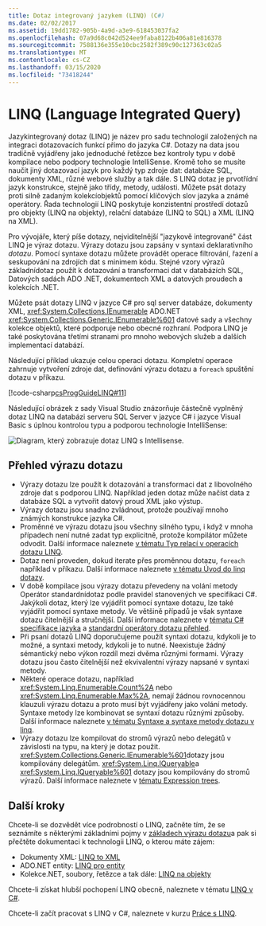 ```yaml
---
title: Dotaz integrovaný jazykem (LINQ) (C#)
ms.date: 02/02/2017
ms.assetid: 19dd1782-905b-4a9d-a3e9-618453037fa2
ms.openlocfilehash: 07a9d68c042d524ee9faba8122b406a81e816378
ms.sourcegitcommit: 7588136e355e10cbc2582f389c90c127363c02a5
ms.translationtype: MT
ms.contentlocale: cs-CZ
ms.lasthandoff: 03/15/2020
ms.locfileid: "73418244"
---
```

# <a name="language-integrated-query-linq"></a>LINQ (Language Integrated Query)

Jazykintegrovaný dotaz (LINQ) je název pro sadu technologií založených na integraci dotazovacích funkcí přímo do jazyka C#. Dotazy na data jsou tradičně vyjádřeny jako jednoduché řetězce bez kontroly typu v době kompilace nebo podpory technologie IntelliSense. Kromě toho se musíte naučit jiný dotazovací jazyk pro každý typ zdroje dat: databáze SQL, dokumenty XML, různé webové služby a tak dále. S LINQ dotaz je prvotřídní jazyk konstrukce, stejně jako třídy, metody, události. Můžete psát dotazy proti silně zadaným kolekcíobjektů pomocí klíčových slov jazyka a známé operátory. Řada technologií LINQ poskytuje konzistentní prostředí dotazů pro objekty (LINQ na objekty), relační databáze (LINQ to SQL) a XML (LINQ na XML).

Pro vývojáře, který píše dotazy, nejviditelnější "jazykově integrované" část LINQ je výraz dotazu. Výrazy dotazu jsou zapsány v syntaxi deklarativního *dotazu*. Pomocí syntaxe dotazu můžete provádět operace filtrování, řazení a seskupování na zdrojích dat s minimem kódu. Stejné vzory výrazů základnídotaz použít k dotazování a transformaci dat v databázích SQL, Datových sadách ADO .NET, dokumentech XML a datových proudech a kolekcích .NET.

Můžete psát dotazy LINQ v jazyce C# pro sql server databáze, dokumenty XML, <xref:System.Collections.IEnumerable> ADO.NET <xref:System.Collections.Generic.IEnumerable%601> datové sady a všechny kolekce objektů, které podporuje nebo obecné rozhraní. Podpora LINQ je také poskytována třetími stranami pro mnoho webových služeb a dalších implementací databází.

Následující příklad ukazuje celou operaci dotazu. Kompletní operace zahrnuje vytvoření zdroje dat, definování výrazu dotazu a `foreach` spuštění dotazu v příkazu.

[!code-csharp[csProgGuideLINQ#11](~/samples/snippets/csharp/concepts/linq/index_1.cs)]

Následující obrázek z sady Visual Studio znázorňuje částečně vyplněný dotaz LINQ na databázi serveru SQL Server v jazyce C# i jazyce Visual Basic s úplnou kontrolou typu a podporou technologie IntelliSense:

![Diagram, který zobrazuje dotaz LINQ s Intellisense.](./media/introduction-to-linq/linq-query-intellisense.png)

## <a name="query-expression-overview"></a>Přehled výrazu dotazu

- Výrazy dotazu lze použít k dotazování a transformaci dat z libovolného zdroje dat s podporou LINQ. Například jeden dotaz může načíst data z databáze SQL a vytvořit datový proud XML jako výstup.
- Výrazy dotazu jsou snadno zvládnout, protože používají mnoho známých konstrukce jazyka C#.
- Proměnné ve výrazu dotazu jsou všechny silného typu, i když v mnoha případech není nutné zadat typ explicitně, protože kompilátor můžete odvodit. Další informace naleznete [v tématu Typ relací v operacích dotazu LINQ](type-relationships-in-linq-query-operations.md).
- Dotaz není proveden, dokud iterate přes proměnnou dotazu, `foreach` například v příkazu. Další informace naleznete [v tématu Úvod do linq dotazy](introduction-to-linq-queries.md).
- V době kompilace jsou výrazy dotazu převedeny na volání metody Operátor standardnídotaz podle pravidel stanovených ve specifikaci C#. Jakýkoli dotaz, který lze vyjádřit pomocí syntaxe dotazu, lze také vyjádřit pomocí syntaxe metody. Ve většině případů je však syntaxe dotazu čitelnější a stručnější. Další informace naleznete v [tématu C# specifikace jazyka](~/_csharplang/spec/expressions.md#query-expressions) a [standardní operátory dotazu přehled](standard-query-operators-overview.md).
- Při psaní dotazů LINQ doporučujeme použít syntaxi dotazu, kdykoli je to možné, a syntaxi metody, kdykoli je to nutné. Neexistuje žádný sémantický nebo výkon rozdíl mezi dvěma různými formami. Výrazy dotazu jsou často čitelnější než ekvivalentní výrazy napsané v syntaxi metody.
- Některé operace dotazu, například <xref:System.Linq.Enumerable.Count%2A> nebo <xref:System.Linq.Enumerable.Max%2A>, nemají žádnou rovnocennou klauzuli výrazu dotazu a proto musí být vyjádřeny jako volání metody. Syntaxe metody lze kombinovat se syntaxí dotazu různými způsoby. Další informace naleznete [v tématu Syntaxe a syntaxe metody dotazu v linq](query-syntax-and-method-syntax-in-linq.md).
- Výrazy dotazu lze kompilovat do stromů výrazů nebo delegátů v závislosti na typu, na který je dotaz použit. <xref:System.Collections.Generic.IEnumerable%601>dotazy jsou kompilovány delegátům. <xref:System.Linq.IQueryable>a <xref:System.Linq.IQueryable%601> dotazy jsou kompilovány do stromů výrazů. Další informace naleznete v [tématu Expression trees](../../../expression-trees.md).

## <a name="next-steps"></a>Další kroky

Chcete-li se dozvědět více podrobností o LINQ, začněte tím, že se seznámíte s některými základními pojmy v [základech výrazu dotazu](../../../linq/query-expression-basics.md)a pak si přečtěte dokumentaci k technologii LINQ, o kterou máte zájem:

- Dokumenty XML: [LINQ to XML](linq-to-xml-overview.md)  
- ADO.NET entity: [LINQ pro entity](../../../../framework/data/adonet/ef/language-reference/linq-to-entities.md)
- Kolekce.NET, soubory, řetězce a tak dále: [LINQ na objekty](linq-to-objects.md)

Chcete-li získat hlubší pochopení LINQ obecně, naleznete v tématu [LINQ v C#](../../../linq/linq-in-csharp.md).

Chcete-li začít pracovat s LINQ v C#, naleznete v kurzu [Práce s LINQ](../../../tutorials/working-with-linq.md).
